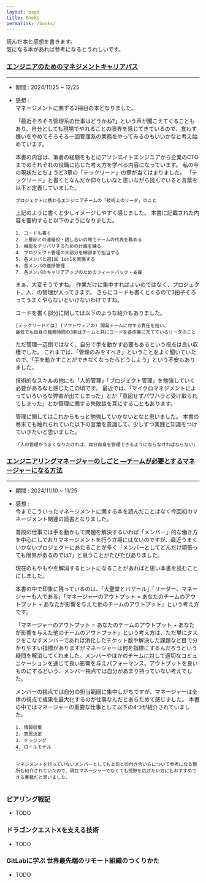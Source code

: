```yaml
---
layout: page
title: Books
permalink: /books/
---
```


読んだ本と感想を書きます。  
気になる本があれば参考になるとうれしいです。  
### [エンジニアのためのマネジメントキャリアパス](https://www.oreilly.co.jp/books/9784873118482/)
---

* 期間 : 2024/11/25 ~ 12/25  
* 感想 :   
    マネージメントに関する2冊目の本となりました。

    「最近そろそろ管理系の仕事はどうかね?」という声が聞こえてくることもあり、自分としても現場でやれることの限界を感じてきているので、食わず嫌いをやめてそろそろ一回管理系の業務をやってみるのもいいかなと考え始めています。

    本書の内容は、筆者の経験をもとにアソシエイトエンジニアから企業のCTOまでのそれぞれの役職に応じた考え方を学べる内容になっています。
    私の今の現状だとちょうど3章の「テックリード」の章が当てはまりました。
    「テックリード」と書くとなんだか仰々しいなと思いながら読んでいると言葉を以下と定義していました。

    ```
    プロジェクトに携わるエンジニアチームの「技術上のリーダ」のこと
    ```
    
    上記のように書くと少しイメージしやすく感じました。
    本書に記載された内容を要約すると以下のようになりました。

    ```
    1. コードも書く
    2. 上層部との連絡役・話し合いの場でチームの代表を務める
    3. 機能をデリバリするための計画を練る
    4. プロジェクト管理の大部分を細部まで担当する
    5. 各メンバと週1回 1on1を実施する
    6. 各メンバの進捗管理
    7. 各メンバのキャリアアップのためのフィードバック・支援
    ```

    まぁ、大変そうですね。
    作業だけに集中すればよいのではなく、プロジェクト、人、の管理が入ってきます。
    さらにコードも書くとくるので3拍子そろってうまくやらないといけないわけですね。

    コードを書く部分に関しては以下のような紹介もありました。

    ```
    [テックリードとは] (ソフトウェアの) 開発チームに対する責任を担い、
    最低でも自身の職務時間の3割はチームと共にコードを各作業に充てているリーダのこと
    ```

    ただ管理一辺倒ではなく、自分で手を動かす必要もあるという視点は良い収穫でした。
    これまでは、「管理のみをすべき」ということをよく聞いていたので、「手を動かすことができなくなったらどうしよう」という不安もありました。

    技術的なスキルの他にも「人的管理」「プロジェクト管理」を勉強していく必要があるなと感じたこの頃です。
    最近では、「マイクロマネジメントによっていろいろな弊害が出てしまった」とか「意図せずパワハラと受け取られてしまった」とか管理に関する失敗談を耳にすることもあります。
    
    管理に関してはこれからもっと勉強していかないとなと思いました。
    本書の巻末でも触れられていた以下の言葉を意識して、少しずつ実践と知識をつけていきたいと思いました。

    ```
    「人の管理がうまくなりたければ、自分自身を管理できるようにならなければならない」
    ```

### [エンジニアリングマネージャーのしごと ―チームが必要とするマネージャーになる方法](https://www.oreilly.co.jp/books/9784873119946/)
---

* 期間 : 2024/11/10 ~ 11/25  
* 感想 :   
    今までこういったマネージメントに関する本を読んだことはなく今回初のマネージメント関連の読書となりました。

    普段の仕事では手を動かして問題を解決するいわば「メンバー」的な働き方を中心にしておりマネージメントを行う立場にはないのですが、最近うまくいかないプロジェクトにあたることが多く「メンバーとしてどんだけ頑張っても限界があるのでは?」と思うことがたびたびありました。  

    現在のもやもやを解消するヒントになることがあればと思い本書を読むことにしました。

    本書の中で印象に残っているのは、「大聖堂とバザール」「リーダー、マネージャーも人である」「マネージャーのアウトプット = あなたのチームのアウトプット + あなたが影響を与えた他のチームのアウトプット」という考え方です。

    「マネージャーのアウトプット = あなたのチームのアウトプット + あなたが影響を与えた他のチームのアウトプット」という考え方は、ただ単にタスクをこなすメンバーであれば消化したチケット数や解決した課題など目で分かりやすい指標がありますがマネージャーは何を指標にするんだろうという疑問を解消してくれました。メンバーやほかのチームに対して適切なコミュニケーションを通じて良い影響を与えパフォーマンス、アウトプットを良いものにするという、メンバー視点では自分があまり持っていない考えでした。

    メンバーの視点では自分の担当範囲に集中しがちですが、マネージャーは全体の視点で成果を最大化するのが仕事なんだとあらためて感じました。
    本書の中ではマネージャーの重要な仕事として以下の4つが紹介されていました。
    ````
    1. 情報収集
    2. 意思決定
    3. ナッジング
    4. ロールモデル
    ```

    マネジメントを行っていないメンバーとしても上司との付き合い方について参考になる箇所も紹介されていたので、現在マネージャーでなくても視野を広げたい方にもおすすめできる書籍だと思いました。


### ピアリング戦記
* TODO

### ドラゴンクエストXを支える技術
* TODO

### GitLabに学ぶ 世界最先端のリモート組織のつくりかた
* TODO
